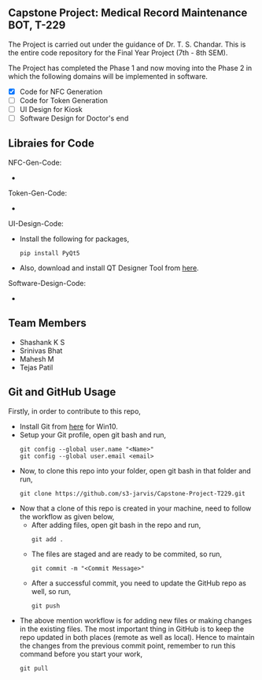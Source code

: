 ## Capstone Project: Medical Record Maintenance BOT, T-229
The Project is carried out under the guidance of Dr. T. S. Chandar. This is the entire code repository for the Final Year Project (7th - 8th SEM).

The Project has completed the Phase 1 and now moving into the Phase 2 in which the following domains will be implemented in software.

- [x] Code for NFC Generation
- [ ] Code for Token Generation
- [ ] UI Design for Kiosk
- [ ] Software Design for Doctor's end

## Libraies for Code
NFC-Gen-Code:
- <Insert Documentation Here>

Token-Gen-Code:
- <Insert Documentation Here>

UI-Design-Code:
- Install the following for packages,
	```
	pip install PyQt5
	```
- Also, download and install QT Designer Tool from [here](https://www.qt.io/download-open-source?hsCtaTracking=9f6a2170-a938-42df-a8e2-a9f0b1d6cdce%7C6cb0de4f-9bb5-4778-ab02-bfb62735f3e5).

Software-Design-Code:
- <Insert Documentation Here>


## Team Members
- Shashank K S
- Srinivas Bhat
- Mahesh M
- Tejas Patil

## Git and GitHub Usage
Firstly, in order to contribute to this repo, 
- Install Git from [here](https://git-scm.com/download/win) for Win10.
- Setup your Git profile, open git bash and run,
	```
	git config --global user.name "<Name>"
	git config --global user.email <email>
	```
- Now, to clone this repo into your folder, open git bash in that folder and run,
	```
	git clone https://github.com/s3-jarvis/Capstone-Project-T229.git
	```
- Now that a clone of this repo is created in your machine, need to follow the workflow as given below,
	- After adding files, open git bash in the repo and run,
		```
		git add .
		```
	- The files are staged and are ready to be commited, so run,
		```
		git commit -m "<Commit Message>"
		```
	- After a successful commit, you need to update the GitHub repo as well, so run,
		```
		git push
		```
- The above mention workflow is for adding new files or making changes in the existing files. The most important thing in GitHub is to keep the repo updated in both places (remote as well as local). Hence to maintain the changes from the previous commit point, remember to run this command before you start your work,
	```
	git pull
	```

